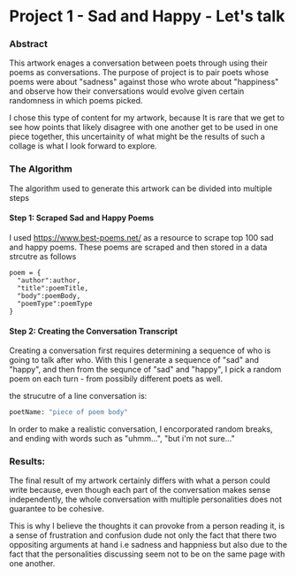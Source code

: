 # Project 1 - Sad and Happy - Let's talk

### Abstract
This artwork enages a conversation between poets through using their poems as conversations. 
The purpose of project is to pair poets whose poems were about "sadness" against those who wrote about "happiness" and observe how their conversations would evolve given certain randomness in which poems picked.

I chose this type of content for my artwork, because It is rare that we get to see how points that likely disagree with one another get to be used in one piece together, this uncertainity of what might be the results of such a collage is what I look forward to explore. 


### The Algorithm

The algorithm used to generate this artwork can be divided into multiple steps



#### Step 1: Scraped Sad and Happy Poems

I used https://www.best-poems.net/ as a resource to scrape top 100 sad and happy poems. These poems are scraped and then stored in a data strcutre as follows

```python3
poem = {
  "author":author,
  "title":poemTitle,
  "body":poemBody,
  "poemType":poemType
}
```



#### Step 2: Creating the Conversation Transcript

Creating a conversation first requires determining a sequence of who is going to talk after who. With this I generate a sequence of "sad" and "happy", and then from the sequnce of "sad" and "happy", I pick a random poem on each turn -  from possibily different poets as well. 

the strucutre of a line conversation is:

```python
poetName: "piece of poem body" 
```

In order to make a realistic conversation, I encorporated random breaks, and ending with words such as "uhmm...", "but i'm not sure..."


### Results:

The final result of my artwork certainly differs with what a person could write because, even though each part of the conversation makes sense independently, the whole conversation with multiple personalities does not guarantee to be cohesive. 

This is why I believe the thoughts it can provoke from a person reading it, is a sense of frustration and confusion dude not only the fact that there two oppositing arguments at hand i.e sadness and happniess but also due to the fact that the personalities discussing seem not to be on the same page with one another.
